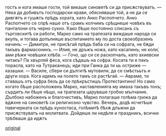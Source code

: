﻿гостъ
и кога имаше гости, той викаше синоветѣ си да присѫствуватъ.
— Нека да добивътъ господарски нрави, обясняваше той, а не да се дивгѫтъ и гушѫтъ прѣдъ хората, като Анко Распопчето.
Анко Распопчето се спрѣ наше отъ срамъ колчимъ срѣщнеше човѣкъ въ панталони отъ черно сукно.
Како бѣше постоянно слисанъ съ търговскитѣ си работи, Марко само на трапезата виждаше народа си вкупъ, и тогава допълняше въспитанието му по доста своеобразенъ начинъ:
— Димитре, не присѣгай прѣдъ баба си на софрата, не бѫди такъвъ фармасонинъ.
— Илия, не дръжъ ножа, като касапинъ; не коли́, ами рѣжи човѣшки хлѣба.
— Гочо, що си се раскопчалъ, като ахиевски читакъ? Па хвърляй феса, кога сѣдашъ на софра. Косата ти е пакъ порасла, като на Тутраканецъ; иди при Ганка да ти ьъ остриже — казашки.
— Василе, сбери си дългитѣ мутовили, да се смѣстьътъ и други хора. Кога идемъ на полето тамъ се растѣгай.
— Авраме, ти ставашъ отъ суфра безъ да се прѣкръстишъ Протестантино!
Но само когато бѣше расположенъ Марко, наставленията му имаха такъвъ тонъ; сърдитъ ли бѣше нѣщо, на трапезата царуваше гробно мълчание.
Дълбоко набоженъ и благочестивъ, Марко полагаше голѣма грижа да вдѫхне на синоветѣ си религиозно чувство. Вечерь, додѣ исчетѣше павечерката си прѣдъ куностаса, голѣмитѣ бѣхѫ длъжни да присѫствуватъ на молитвата. Дойдеше ли недѣля и праздникъ, всички трѣбваше да идѫтъ

[original](images/010.jpg)